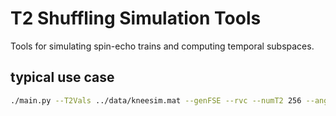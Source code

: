 # T2 Shuffling Simulation Tools
Tools for simulating spin-echo trains and computing temporal subspaces.

## typical use case
```bash
./main.py --T2Vals ../data/kneesim.mat --genFSE --rvc --numT2 256 --angles ../data/flipangles.txt.180 --ETL 78 --TE 5555e-6 --e2s 2 --model simple_svd --save_basis /Users/jtamir/Desktop/ --set_basis_name bas.e2s2.opetl80.flip50
```
